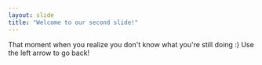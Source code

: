 ```yaml
---
layout: slide
title: "Welcome to our second slide!"
---
```

That moment when you realize you don't know what you're still doing :)
Use the left arrow to go back!
